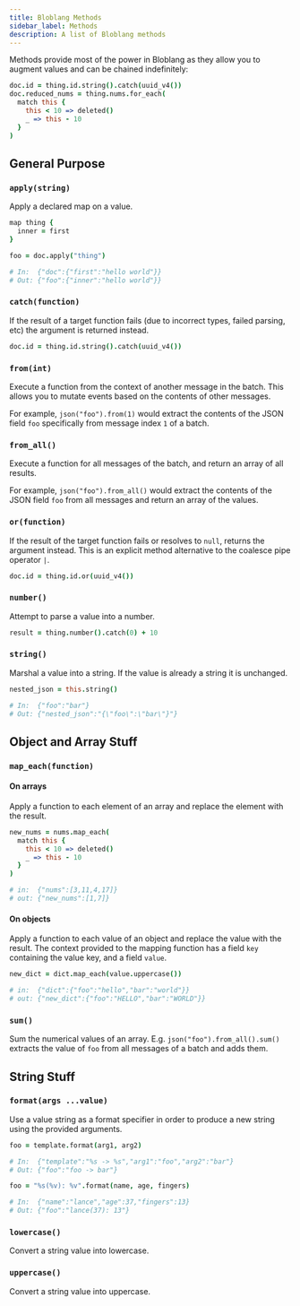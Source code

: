 ```yaml
---
title: Bloblang Methods
sidebar_label: Methods
description: A list of Bloblang methods
---
```


Methods provide most of the power in Bloblang as they allow you to augment values and can be chained indefinitely:

```coffee
doc.id = thing.id.string().catch(uuid_v4())
doc.reduced_nums = thing.nums.for_each(
  match this {
    this < 10 => deleted()
    _ => this - 10
  }
)
```

## General Purpose

### `apply(string)`

Apply a declared map on a value.

```coffee
map thing {
  inner = first
}

foo = doc.apply("thing")

# In:  {"doc":{"first":"hello world"}}
# Out: {"foo":{"inner":"hello world"}}
```

### `catch(function)`

If the result of a target function fails (due to incorrect types, failed parsing, etc) the argument is returned instead.

```coffee
doc.id = thing.id.string().catch(uuid_v4())
```

### `from(int)`

Execute a function from the context of another message in the batch. This allows you to mutate events based on the contents of other messages.

For example, `json("foo").from(1)` would extract the contents of the JSON field `foo` specifically from message index `1` of a batch.

### `from_all()`

Execute a function for all messages of the batch, and return an array of all results.

For example, `json("foo").from_all()` would extract the contents of the JSON field `foo` from all messages and return an array of the values.

### `or(function)`

If the result of the target function fails or resolves to `null`, returns the argument instead. This is an explicit method alternative to the coalesce pipe operator `|`.

```coffee
doc.id = thing.id.or(uuid_v4())
```

### `number()`

Attempt to parse a value into a number.

```coffee
result = thing.number().catch(0) + 10
```

### `string()`

Marshal a value into a string. If the value is already a string it is unchanged.

```coffee
nested_json = this.string()

# In:  {"foo":"bar"}
# Out: {"nested_json":"{\"foo\":\"bar\"}"}
```

## Object and Array Stuff

### `map_each(function)`

#### On arrays

Apply a function to each element of an array and replace the element with the result.

```coffee
new_nums = nums.map_each(
  match this {
    this < 10 => deleted()
    _ => this - 10
  }
)

# in:  {"nums":[3,11,4,17]}
# out: {"new_nums":[1,7]}
```

#### On objects

Apply a function to each value of an object and replace the value with the result. The context provided to the mapping function has a field `key` containing the value key, and a field `value`.

```coffee
new_dict = dict.map_each(value.uppercase())

# in:  {"dict":{"foo":"hello","bar":"world"}}
# out: {"new_dict":{"foo":"HELLO","bar":"WORLD"}}
```

### `sum()`

Sum the numerical values of an array. E.g. `json("foo").from_all().sum()` extracts the value of `foo` from all messages of a batch and adds them.

## String Stuff

### `format(args ...value)`

Use a value string as a format specifier in order to produce a new string using the provided arguments.

```coffee
foo = template.format(arg1, arg2)

# In:  {"template":"%s -> %s","arg1":"foo","arg2":"bar"}
# Out: {"foo":"foo -> bar"}
```

```coffee
foo = "%s(%v): %v".format(name, age, fingers)

# In:  {"name":"lance","age":37,"fingers":13}
# Out: {"foo":"lance(37): 13"}
```

### `lowercase()`

Convert a string value into lowercase.

### `uppercase()`

Convert a string value into uppercase.

[field_paths]: /docs/configuration/field_paths